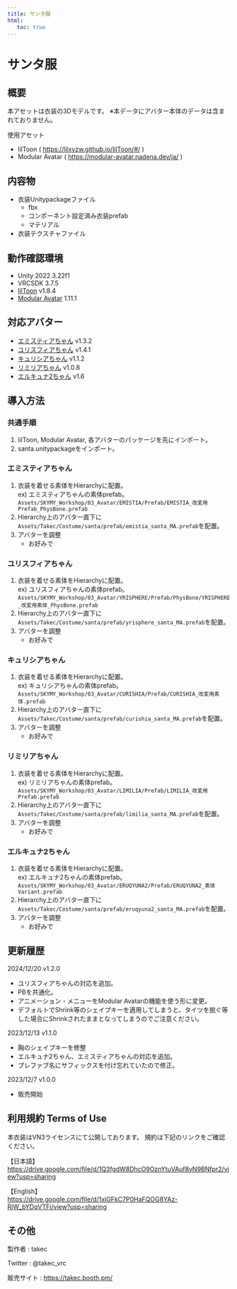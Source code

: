 ```yaml
---
title: サンタ服
html:
   toc: true
---
```


# サンタ服

## 概要
本アセットは衣装の3Dモデルです。
※本データにアバター本体のデータは含まれておりません。

使用アセット
* lilToon ( https://lilxyzw.github.io/lilToon/#/ )
* Modular Avatar ( https://modular-avatar.nadena.dev/ja/ )

## 内容物
* 衣装Unitypackageファイル
  * fbx
  * コンポーネント設定済み衣装prefab
  * マテリアル
* 衣装テクスチャファイル

## 動作確認環境
* Unity 2022.3.22f1
* VRCSDK 3.7.5
* [lilToon](https://lilxyzw.github.io/lilToon/#/) v1.8.4
* [Modular Avatar](https://modular-avatar.nadena.dev/ja/) 1.11.1

## 対応アバター
* [エミスティアちゃん](https://skymy.booth.pm/items/2992265) v1.3.2
* [ユリスフィアちゃん](https://skymy.booth.pm/items/3486694) v1.4.1
* [キュリシアちゃん](https://skymy.booth.pm/items/3990670) v1.1.2
* [リミリアちゃん](https://skymy.booth.pm/items/4365043) v1.0.8
* [エルキュナ2ちゃん](https://skymy.booth.pm/items/4926689) v1.6

## 導入方法

### 共通手順
1. lilToon, Modular Avatar, 各アバターのパッケージを先にインポート。
2. santa.unitypackageをインポート。

### エミスティアちゃん
1. 衣装を着せる素体をHierarchyに配置。<br>
   ex) エミスティアちゃんの素体prefab。<br>
   `Assets/SKYMY_Workshop/03_Avatar/EMISTIA/Prefab/EMISTIA_改変用Prefab_PhysBone.prefab`
2. Hierarchy上のアバター直下に`Assets/Takec/Costume/santa/prefab/emistia_santa_MA.prefab`を配置。
3. アバターを調整
   * お好みで

### ユリスフィアちゃん
1. 衣装を着せる素体をHierarchyに配置。<br>
   ex) ユリスフィアちゃんの素体prefab。<br>
   `Assets/SKYMY_Workshop/03_Avatar/YRISPHERE/Prefab/PhysBone/YRISPHERE_改変用素体_PhysBone.prefab`
2. Hierarchy上のアバター直下に`Assets/Takec/Costume/santa/prefab/yrisphere_santa_MA.prefab`を配置。
3. アバターを調整
   * お好みで

### キュリシアちゃん
1. 衣装を着せる素体をHierarchyに配置。<br>
   ex) キュリシアちゃんの素体prefab。<br>
   `Assets/SKYMY_Workshop/03_Avatar/CURISHIA/Prefab/CURISHIA_改変用素体.prefab`
2. Hierarchy上のアバター直下に`Assets/Takec/Costume/santa/prefab/curishia_santa_MA.prefab`を配置。
3. アバターを調整
   * お好みで

### リミリアちゃん
1. 衣装を着せる素体をHierarchyに配置。<br>
   ex) リミリアちゃんの素体prefab。<br>
   `Assets/SKYMY_Workshop/03_Avatar/LIMILIA/Prefab/LIMILIA_改変用Prefab.prefab`
2. Hierarchy上のアバター直下に`Assets/Takec/Costume/santa/prefab/limilia_santa_MA.prefab`を配置。
3. アバターを調整
   * お好みで

### エルキュナ2ちゃん
1. 衣装を着せる素体をHierarchyに配置。<br>
   ex) エルキュナ2ちゃんの素体prefab。<br>
   `Assets/SKYMY_Workshop/03_Avatar/ERUQYUNA2/Prefab/ERUQYUNA2_素体Variant.prefab`
2. Hierarchy上のアバター直下に`Assets/Takec/Costume/santa/prefab/eruqyuna2_santa_MA.prefab`を配置。
3. アバターを調整
   * お好みで

<!-- ### ミコミアちゃん
1. 衣装を着せる素体をHierarchyに配置。<br>
   ex) ミコミアちゃんの素体prefab<br>
   `Assets/SKYMY_Workshop/03_Avatar/MIKOMIA/Prefab/MIKOMIA_OriginalSotai2_kisekae.prefab`
2. Hierarchy上のアバター直下に`Assets/Takec/Costume/santa/prefab/mikomia_santa_MA.prefab`を配置。
3. アバターを調整
   * お好みで -->

## 更新履歴
2024/12/20 v1.2.0
* ユリスフィアちゃんの対応を追加。
* PBを共通化。
* アニメーション・メニューをModular Avatarの機能を使う形に変更。
* デフォルトでShrink等のシェイプキーを適用してしまうと、タイツを脱ぐ等した場合にShrinkされたままとなってしまうのでご注意ください。

2023/12/13 v1.1.0
* 胸のシェイプキーを修整
* エルキュナ2ちゃん、エミスティアちゃんの対応を追加。
* プレファブ名にサフィックスを付け忘れていたので修正。

2023/12/7 v1.0.0
* 販売開始

## 利用規約 Terms of Use
本衣装はVN3ライセンスにて公開しております。
規約は下記のリンクをご確認ください。

【日本語】<br>
https://drive.google.com/file/d/1Q3fgdW8DhcO9OznYtuVAuf8yN9BNfpr2/view?usp=sharing

【English】<br>
https://drive.google.com/file/d/1xiGFkC7P0HaFQOG8YAz-RjW_bYDqVTFi/view?usp=sharing

## その他
製作者
: takec

Twitter
: @takec_vrc

販売サイト
: https://takec.booth.pm/
